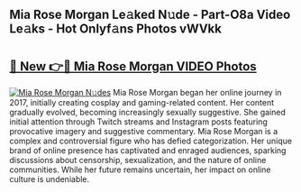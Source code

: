 ## Mia Rose Morgan Le𝚊ked N𝚞de - Part-O8a Video Le𝚊ks - Hot Onlyf𝚊ns Photos vWVkk

# <h2><a href="http://ab85670.deff.icu/?id=Mia+Rose+Morgan">🔗 New 👉🔴 Mia Rose Morgan VIDEO Photos</a></h2>

[![Mia Rose Morgan N𝚞des](https://i.imgur.com/rIISA9y.gif)](http://ab85670.deff.icu/?id=Mia+Rose+Morgan)
Mia Rose Morgan began her online journey in 2017, initially creating cosplay and gaming-related content. Her content gradually evolved, becoming increasingly sexually suggestive. She gained initial attention through Twitch streams and Instagram posts featuring provocative imagery and suggestive commentary. Mia Rose Morgan is a complex and controversial figure who has defied categorization. Her unique brand of online presence has captivated and enraged audiences, sparking discussions about censorship, sexualization, and the nature of online communities. While her future remains uncertain, her impact on online culture is undeniable.
